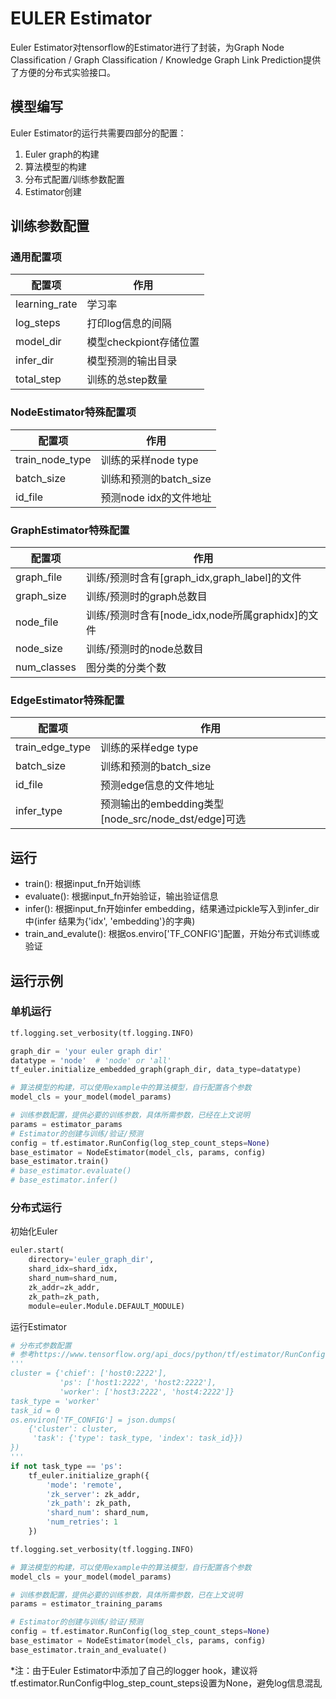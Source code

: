 # EULER Estimator
Euler Estimator对tensorflow的Estimator进行了封装，为Graph Node Classification / Graph Classification / Knowledge Graph Link Prediction提供了方便的分布式实验接口。

## 模型编写
Euler Estimator的运行共需要四部分的配置：
1. Euler graph的构建
2. 算法模型的构建
3. 分布式配置/训练参数配置
4. Estimator创建


## 训练参数配置
### 通用配置项
| 配置项                   | 作用                                   |
| ------------------------ | -------------------------------------- |
| learning_rate            | 学习率                                 |
| log_steps                | 打印log信息的间隔                      |
| model_dir                | 模型checkpiont存储位置                 |
| infer_dir                | 模型预测的输出目录                     |
| total_step               | 训练的总step数量                       |

### NodeEstimator特殊配置项
| 配置项                   | 作用                                   |
| ------------------------ | -------------------------------------- |
| train_node_type          | 训练的采样node type                    |
| batch_size               | 训练和预测的batch_size                 |
| id_file                  | 预测node idx的文件地址                 |

### GraphEstimator特殊配置
| 配置项                   | 作用                                             |
| ------------------------ | ------------------------------------------------ |
| graph_file               | 训练/预测时含有[graph_idx,graph_label]的文件     |
| graph_size               | 训练/预测时的graph总数目                         |
| node_file                | 训练/预测时含有[node_idx,node所属graphidx]的文件 |
| node_size                | 训练/预测时的node总数目                          |
| num_classes              | 图分类的分类个数                                 |

### EdgeEstimator特殊配置
| 配置项                   | 作用                                                |
| ------------------------ | --------------------------------------------------- |
| train_edge_type          | 训练的采样edge type                                 |
| batch_size               | 训练和预测的batch_size                              |
| id_file                  | 预测edge信息的文件地址                              |
| infer_type               | 预测输出的embedding类型[node_src/node_dst/edge]可选 |

## 运行
- train(): 根据input_fn开始训练
- evaluate(): 根据input_fn开始验证，输出验证信息
- infer(): 根据input_fn开始infer embedding，结果通过pickle写入到infer_dir中(infer 结果为{'idx', 'embedding'}的字典)
- train_and_evalute(): 根据os.enviro['TF_CONFIG']配置，开始分布式训练或验证

## 运行示例
### 单机运行

```python
tf.logging.set_verbosity(tf.logging.INFO)

graph_dir = 'your euler graph dir'
datatype = 'node'  # 'node' or 'all'
tf_euler.initialize_embedded_graph(graph_dir, data_type=datatype)

# 算法模型的构建，可以使用example中的算法模型，自行配置各个参数
model_cls = your_model(model_params)

# 训练参数配置，提供必要的训练参数，具体所需参数，已经在上文说明
params = estimator_params
# Estimator的创建与训练/验证/预测
config = tf.estimator.RunConfig(log_step_count_steps=None)
base_estimator = NodeEstimator(model_cls, params, config)
base_estimator.train()
# base_estimator.evaluate()
# base_estimator.infer()
```

### 分布式运行
初始化Euler
```python
euler.start(
    directory='euler_graph_dir',
    shard_idx=shard_idx,
    shard_num=shard_num,
    zk_addr=zk_addr,
    zk_path=zk_path,
    module=euler.Module.DEFAULT_MODULE)
```

运行Estimator
```python
# 分布式参数配置
# 参考https://www.tensorflow.org/api_docs/python/tf/estimator/RunConfig进行配置
'''
cluster = {'chief': ['host0:2222'],
           'ps': ['host1:2222', 'host2:2222'],
           'worker': ['host3:2222', 'host4:2222']}
task_type = 'worker'
task_id = 0
os.environ['TF_CONFIG'] = json.dumps(
    {'cluster': cluster,
     'task': {'type': task_type, 'index': task_id}})
})
'''
if not task_type == 'ps':
    tf_euler.initialize_graph({
        'mode': 'remote',
        'zk_server': zk_addr,
        'zk_path': zk_path,
        'shard_num': shard_num,
        'num_retries': 1
    })

tf.logging.set_verbosity(tf.logging.INFO)

# 算法模型的构建，可以使用example中的算法模型，自行配置各个参数
model_cls = your_model(model_params)

# 训练参数配置，提供必要的训练参数，具体所需参数，已在上文说明
params = estimator_training_params

# Estimator的创建与训练/验证/预测
config = tf.estimator.RunConfig(log_step_count_steps=None)
base_estimator = NodeEstimator(model_cls, params, config)
base_estimator.train_and_evaluate()
```

*注：由于Euler Estimator中添加了自己的logger hook，建议将tf.estimator.RunConfig中log_step_count_steps设置为None，避免log信息混乱

